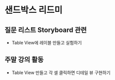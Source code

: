 # 샌드박스 리드미

## 질문 리스트 Storyboard 관련

* Table View에 레이블 만들고 실험하기

## 주말 강의 활동

* Table View 만들고 각 셀 클릭하면 디테일 뷰  구현하기
